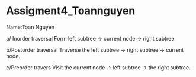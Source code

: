 # Assigment4_Toannguyen
Name:Toan Nguyen

a/ Inorder traversal
Form left subtree -> current node -> right subtree.

b/Postorder traversal
Traverse the left subtree -> right subtree -> current node.

c/Preorder travers
Visit the current node -> left subtree -> the right subtree.
